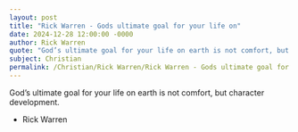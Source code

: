 ```yaml
---
layout: post
title: "Rick Warren - Gods ultimate goal for your life on"
date: 2024-12-28 12:00:00 -0000
author: Rick Warren
quote: "God’s ultimate goal for your life on earth is not comfort, but character development."
subject: Christian
permalink: /Christian/Rick Warren/Rick Warren - Gods ultimate goal for your life on
---
```


God’s ultimate goal for your life on earth is not comfort, but character development.

- Rick Warren

